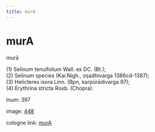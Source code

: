 ```yaml
---
title: murA
---
```


# murA

murā  <div n="P" />(1) Selinum tenuifolium Wall. ex DC. (Bt.); <div n="P" />(2) Selinum species (Kai.Nigh., oṣadhivarga 1386cd-1387); <div n="P" />(3) Helicteres isora Linn. (Bpn, karpūrādivarga 97); <div n="P" />(4) Erythrina stricta Roxb. (Chopra).

lnum: 397

image: [448](https://www.sanskrit-lexicon.uni-koeln.de/scans/csl-apidev/servepdf.php?dict=snp&page=448)

cologne link: [murA](https://sanskrit-lexicon.uni-koeln.de/scans/csl-apidev/getword.php?dict=snp&key=murA)

